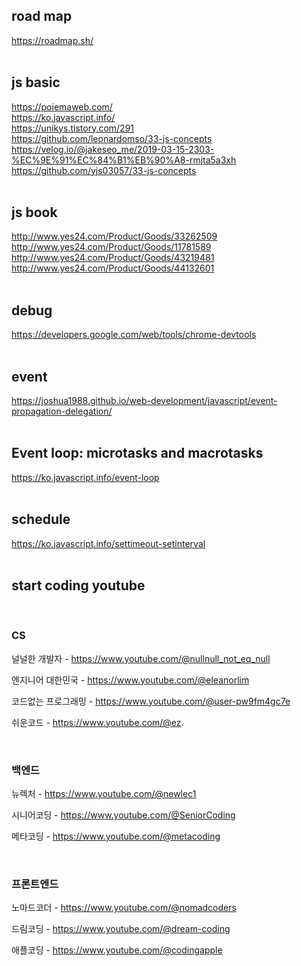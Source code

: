 ## road map

https://roadmap.sh/
<br/><br/>

## js basic

https://poiemaweb.com/<br/>
https://ko.javascript.info/<br/>
https://unikys.tistory.com/291<br/>
https://github.com/leonardomso/33-js-concepts<br/>
https://velog.io/@jakeseo_me/2019-03-15-2303-%EC%9E%91%EC%84%B1%EB%90%A8-rmjta5a3xh<br/>
https://github.com/yjs03057/33-js-concepts<br/>
<br/>

## js book

http://www.yes24.com/Product/Goods/33262509<br/>
http://www.yes24.com/Product/Goods/11781589<br/>
http://www.yes24.com/Product/Goods/43219481<br/>
http://www.yes24.com/Product/Goods/44132601<br/>
<br/>

## debug

https://developers.google.com/web/tools/chrome-devtools<br/>
<br/>

## event

https://joshua1988.github.io/web-development/javascript/event-propagation-delegation/
<br/><br/>

## Event loop: microtasks and macrotasks

https://ko.javascript.info/event-loop<br/>
<br/>

## schedule

https://ko.javascript.info/settimeout-setinterval<br/>
<br/>

## start coding youtube

<br />

### CS

널널한 개발자 - https://www.youtube.com/@nullnull_not_eq_null

엔지니어 대한민국 - https://www.youtube.com/@eleanorlim

코드없는 프로그래밍 - https://www.youtube.com/@user-pw9fm4gc7e

쉬운코드 - https://www.youtube.com/@ez.

<br />

### 백엔드

뉴렉처 - https://www.youtube.com/@newlec1

시니어코딩 - https://www.youtube.com/@SeniorCoding

메타코딩 - https://www.youtube.com/@metacoding

<br />

### 프론트엔드

노마드코더 - https://www.youtube.com/@nomadcoders

드림코딩 - https://www.youtube.com/@dream-coding

애플코딩 - https://www.youtube.com/@codingapple
